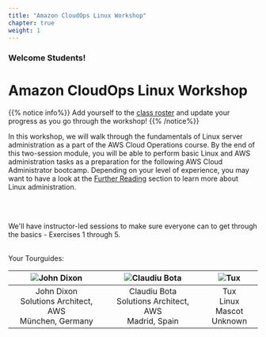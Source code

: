 ```yaml
---
title: "Amazon CloudOps Linux Workshop"
chapter: true
weight: 1
---
```


### Welcome Students!

# Amazon CloudOps Linux Workshop

{{% notice info%}}
Add yourself to the [class roster](https://docs.google.com/spreadsheets/d/1xxHMJ_m2R-VvTCkJWQvTv6I2geRETGq9m9ezoIEyBxw/edit?usp=sharing) and update your progress as you go through the workshop!
{{% /notice%}}


In this workshop, we will walk through the fundamentals of Linux server administration as a part of the AWS Cloud Operations course.
By the end of this two-session module, you will be able to perform basic Linux and AWS administration tasks as a preparation for the
following AWS Cloud Administrator bootcamp. Depending on your level of experience, you may want to have a look at the [Further Reading](/further_reading.html)
section to learn more about Linux administration.<p>&nbsp;<p>
<br>
We'll have instructor-led sessions to make sure everyone can to get through the basics - Exercises 1 through 5.

<br>
Your Tourguides:

| ![John Dixon](/images/dixonaws.png?height=250px&classes=shadow,border) | ![Claudiu Bota](/images/claubota.png?height=250px&classes=shadow,border) | ![Tux](/images/TuxBadge.png?height=250px&classes=shadow,border) |
| ------ | ------ | ------ |
| <center>John Dixon<br>Solutions Architect, AWS<br>München, Germany</center> | <center>Claudiu Bota<br>Solutions Architect, AWS<br>Madrid, Spain</center>|<center>Tux<br>Linux Mascot<br>Unknown</center> |
